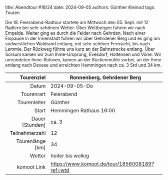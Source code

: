 title: Abendtour #18/24
date: 2024-09-05
authors: Günther Kleinod
tags: Touren


Die 18. Feierabend-Radtour startete am Mittwoch den 05. Sept. mit 12 Radlern bei sehr schönem Wetter. Über Wettbergen fuhren wir nach Empelde. Weiter ging es durch die Felder nach Gehrden. Nach einer Eispause in der Innenstadt fuhren wir über Gehrdener Berg und es ging am südwestlichen Waldrand entlang, mit sehr schöner Fernsicht, bis nach Lemmie. Der Rückweg führte uns kurz an der Bahnstrecke entlang. Über Sorsum kamen wir zum Ihme-Ursprung, Evesdorf, Holtensen und Vörie. Wir umrundeten Ihme-Roloven, kamen an der Kückenmühle vorbei, an der Ihme entlang nach Devese und erreichten Hemmingen nach ca. 3 Std 
und 34 km.


Tourenziel       | Ronnenberg, Gehrdener Berg
---------------: | ----------------------- 
Datum            | 2024-09-05-Do
Tourenrart       | Feierabend
Tourenleiter     | Günther
Start            | Hemmingen Rathaus 16:00
Dauer [Stunden]  | ca. 3
Teilnehmerzahl   | 12
Tourenlänge [km] | 34
Wetter           | heiter bis wolkig
komoot Link      | <https://www.komoot.de/tour/1856008189?ref=wtd>
